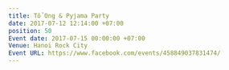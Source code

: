 ```yaml
---
title: Tổ Ong & Pyjama Party
date: 2017-07-12 12:14:00 +07:00
position: 50
Event date: 2017-07-15 00:00:00 +07:00
Venue: Hanoi Rock City
Event URL: https://www.facebook.com/events/458849037831474/
---
```


